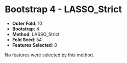 # Bootstrap 4 - LASSO_Strict

- **Outer Fold**: 10
- **Bootstrap**: 4
- **Method**: LASSO_Strict
- **Fold Seed**: 54
- **Features Selected**: 0

No features were selected by this method.
